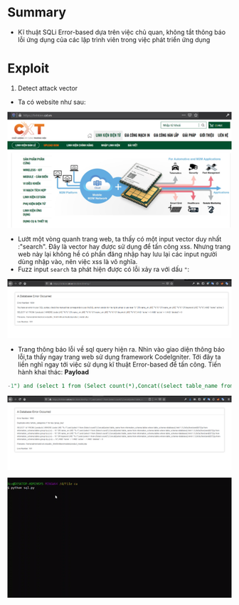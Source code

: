 # Summary
- Kĩ thuật SQLi Error-based dựa trên việc chủ quan, không tắt thông báo lỗi ứng dụng của các lập trình viên trong việc phát triển ứng dụng
# Exploit
1. Detect attack vector  
- Ta có website như sau:

![](https://github.com/X-Cotang/owasp/blob/master/Input%20Validation%20Testing/image/sqli-error-1.png)  

- Lướt một vòng quanh trang web, ta thấy có một input vector duy nhất :"search". Đây là vector hay được sử dụng để tấn công xss. Nhưng trang web này lại không hề có phần đăng nhập hay lưu lại các input người dùng nhập vào, nên việc xss là vô nghĩa.
- Fuzz input ```search``` ta phát hiện được có lỗi xảy ra với dấu ```"```:

![](https://github.com/X-Cotang/owasp/blob/master/Input%20Validation%20Testing/image/sqli-error-2.png)

- Trang thông báo lỗi về sql query hiện ra. Nhìn vào giao diện thông báo lỗi,ta thấy ngay trang web sử dụng framework CodeIgniter. Tới đây ta liền nghĩ ngay tới việc sử dụng kĩ thuật Error-based để tấn công. Tiến hành khai thác:
**Payload**
```sql
-1") and (select 1 from (Select count(*),Concat((select table_name from information_schema.tables where table_schema=database() limit 1,1),0x3a,floor(rand(0)*2))y from information_schema.tables group by y) x) -- -
```  

![](https://github.com/X-Cotang/owasp/blob/master/Input%20Validation%20Testing/image/sqli-error-3.png)


![](https://github.com/X-Cotang/owasp/blob/master/Input%20Validation%20Testing/image/sqli-error-1.gif)
